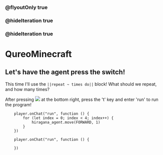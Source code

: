 ### @flyoutOnly true
### @hideIteration true
### @hideIteration true
# QureoMinecraft

## Let's have the agent press the switch!

This time I'll use the ``||repeat ~ times do||`` block! What should we repeat, and how many times?

After pressing ![](https://raw.githubusercontent.com/camp-minecraft/TechkidsCampTutorial/master/images/playbutton.png) at the bottom right, press the 't' key and enter 'run' to run the program!


```ghost
    player.onChat("run", function () {
        for (let index = 0; index < 4; index++) {
            hiragana_agent.move(FORWARD, 1)
        }
    })
```

```template
    player.onChat("run", function () {

    })
```